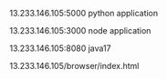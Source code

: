 13.233.146.105:5000  python application

13.233.146.105:3000  node application 

13.233.146.105:8080  java17

13.233.146.105/browser/index.html 


